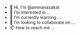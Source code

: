 - 👋 Hi, I’m @aminanazakat
- 👀 I’m interested in ...
- 🌱 I’m currently learning ...
- 💞️ I’m looking to collaborate on ...
- 📫 How to reach me ...

<!---
itxamina/itxamina is a ✨ special ✨ repository because its `README.md` (this file) appears on your GitHub profile.
You can click the Preview link to take a look at your changes.
--->
